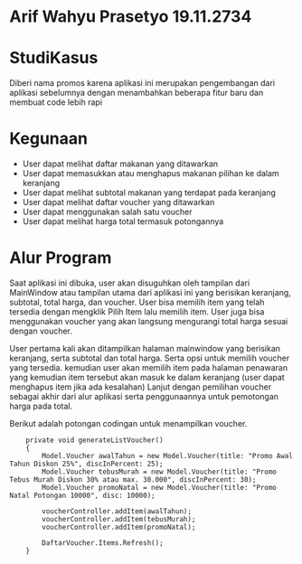 # Arif Wahyu Prasetyo 19.11.2734

# StudiKasus

Diberi nama promos karena aplikasi ini merupakan pengembangan dari aplikasi sebelumnya dengan menambahkan beberapa fitur baru dan membuat code lebih rapi

# Kegunaan
- User dapat melihat daftar makanan yang ditawarkan
- User dapat memasukkan atau menghapus makanan pilihan ke dalam keranjang
- User dapat melihat subtotal makanan yang terdapat pada keranjang
- User dapat melihat daftar voucher yang ditawarkan
- User dapat menggunakan salah satu voucher
- User dapat melihat harga total termasuk potongannya

# Alur Program
 Saat aplikasi ini dibuka, user akan disuguhkan oleh tampilan dari MainWindow atau tampilan utama dari aplikasi ini yang berisikan keranjang, subtotal, total harga, dan voucher.
 User bisa memilih item yang telah tersedia dengan mengklik Pilih Item lalu memilih item. User juga bisa menggunakan voucher yang akan langsung mengurangi total harga sesuai dengan
 voucher.
 
 User pertama kali akan ditampilkan halaman mainwindow yang berisikan keranjang, serta subtotal dan total harga. Serta opsi untuk memilih voucher yang tersedia.
 kemudian user akan memilih item pada halaman penawaran yang kemudian item tersebut akan masuk ke dalam keranjang (user dapat menghapus item jika ada kesalahan)
 Lanjut dengan pemilihan voucher sebagai akhir dari alur aplikasi serta penggunaannya untuk pemotongan harga pada total.
 
 Berikut adalah potongan codingan untuk menampilkan voucher.


        private void generateListVoucher()
        {
            Model.Voucher awalTahun = new Model.Voucher(title: "Promo Awal Tahun Diskon 25%", discInPercent: 25);
            Model.Voucher tebusMurah = new Model.Voucher(title: "Promo Tebus Murah Diskon 30% atau max. 30.000", discInPercent: 30);
            Model.Voucher promoNatal = new Model.Voucher(title: "Promo Natal Potongan 10000", disc: 10000);

            voucherController.addItem(awalTahun);
            voucherController.addItem(tebusMurah);
            voucherController.addItem(promoNatal);

            DaftarVoucher.Items.Refresh();
        }




